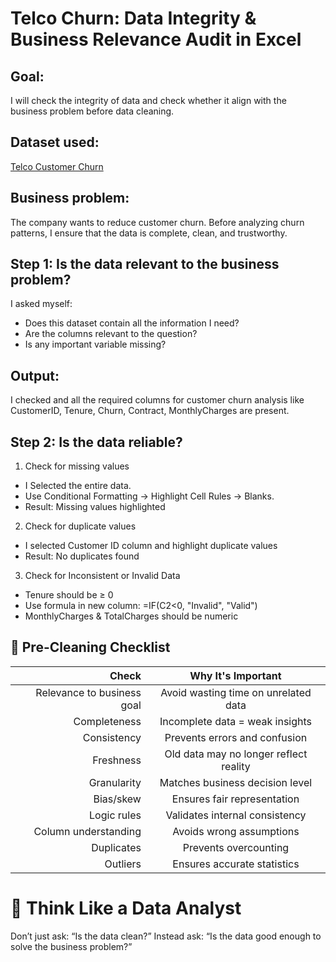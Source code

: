 # Telco Churn: Data Integrity & Business Relevance Audit in Excel

## Goal:
I will check the integrity of data and check whether it align with the business problem before data cleaning.

## Dataset used:
[Telco Customer Churn](https://www.kaggle.com/datasets/blastchar/telco-customer-churn/data)

## Business problem:
The company wants to reduce customer churn. Before analyzing churn patterns, I ensure that the data is complete, clean, and trustworthy.

## Step 1: Is the data relevant to the business problem? 
I asked myself:
- Does this dataset contain all the information I need?
- Are the columns relevant to the question?
- Is any important variable missing?
## Output:
I checked and all the required columns for customer churn analysis like CustomerID, Tenure, Churn, Contract, MonthlyCharges are present. 

## Step 2: Is the data reliable?
1. Check for missing values 
 - I Selected the entire data.
 - Use Conditional Formatting → Highlight Cell Rules → Blanks.
 - Result: Missing values highlighted
2. Check for duplicate values
 - I selected Customer ID column and highlight duplicate values
 - Result: No duplicates found
3. Check for Inconsistent or Invalid Data
 - Tenure should be ≥ 0
 - Use formula in new column:
   =IF(C2<0, "Invalid", "Valid")
 - MonthlyCharges & TotalCharges should be numeric


## 🧹 Pre-Cleaning Checklist

| Check                | Why It's Important                                    |
|---------------------:|:----------------------------------------------------:|
| Relevance to business goal | Avoid wasting time on unrelated data                |
| Completeness         | Incomplete data = weak insights                      |
| Consistency         | Prevents errors and confusion                         |
| Freshness            | Old data may no longer reflect reality               |
| Granularity          | Matches business decision level                       |
| Bias/skew            | Ensures fair representation                          |
| Logic rules          | Validates internal consistency                        |
| Column understanding | Avoids wrong assumptions                             |
| Duplicates           | Prevents overcounting                                 |
| Outliers             | Ensures accurate statistics                          |

# 🧠 Think Like a Data Analyst
Don’t just ask: “Is the data clean?”
Instead ask: “Is the data good enough to solve the business problem?”


